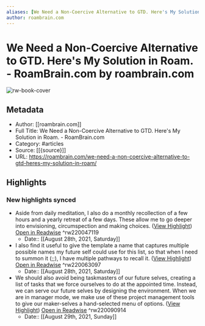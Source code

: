 ```yaml
---
aliases: [We Need a Non-Coercive Alternative to GTD. Here's My Solution in Roam. - RoamBrain.com, We Need a Non-Coercive Alternative to GTD. Here's My Solution in Roam. - RoamBrain.com]
author: roambrain.com
---
```

# We Need a Non-Coercive Alternative to GTD. Here's My Solution in Roam. - RoamBrain.com by roambrain.com

![rw-book-cover](https://readwise-assets.s3.amazonaws.com/static/images/article2.74d541386bbf.png)

## Metadata
- Author: [[roambrain.com]]
- Full Title: We Need a Non-Coercive Alternative to GTD. Here's My Solution in Roam. - RoamBrain.com
- Category: #articles
- Source: [[{source}]]
- URL: https://roambrain.com/we-need-a-non-coercive-alternative-to-gtd-heres-my-solution-in-roam/

## Highlights
### New highlights synced
- Aside from daily meditation, I also do a monthly recollection of a few hours and a yearly retreat of a few days. These allow me to go deeper into envisioning, circumspection and making choices. ([View Highlight](https://instapaper.com/read/1439904217/17314056)) [Open in Readwise](https://readwise.io/open/220047119) ^rw220047119
    - Date:: [[August 28th, 2021, Saturday]]
- I also find it useful to give the template a name that captures multiple possible names my future self could use for this list, so that when I need to summon it (;;), I have multiple pathways to recall it. ([View Highlight](https://instapaper.com/read/1439904217/17314317)) [Open in Readwise](https://readwise.io/open/220063097) ^rw220063097
    - Date:: [[August 28th, 2021, Saturday]]
- We should also avoid being taskmasters of our future selves, creating a list of tasks that we force ourselves to do at the appointed time. Instead, we can serve our future selves by designing the environment. When we are in manager mode, we make use of these project management tools to give our maker-selves a hand-selected menu of options. ([View Highlight](https://instapaper.com/read/1439904217/17314542)) [Open in Readwise](https://readwise.io/open/220090914) ^rw220090914
    - Date:: [[August 29th, 2021, Sunday]]
